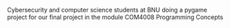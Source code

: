Cybersecurity and computer science students at BNU doing a pygame project for our final project in the module COM4008 Programming Concepts
